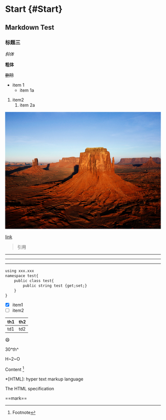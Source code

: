 # Start {#Start}
## Markdown Test
### 标题三

*斜体*

**粗体**

~~删除~~

* item 1
    * item 1a

1. item2
    1. item 2a

![图片](https://raw.githubusercontent.com/latebrose/latebrose.github.io/master/Desert.jpg)

[link](http://github.com)
> 引用

---
***
___

```CSharp {.line-numbers}
using xxx.xxx
namespace test{
    public class test{
        public string test {get;set;}
    }
}
```
- [x] item1
- [ ] item2

th1 | th2
--- | ---
td1 | td2

:smile:

30^th^

H~2~O

Content [^1]

[^1]: Footnote

*[HTML]: hyper text markup language

The HTML specification

==mark==

